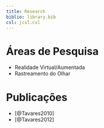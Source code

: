 ```yaml
---
title: Research
biblio: library.bib
csl: jcsl.csl
---
```


# Áreas de Pesquisa

- Realidade Virtual/Aumentada
- Rastreamento do Olhar

# Publicações

- [@Tavares2010]
- [@Tavares2012]


<!--# Situation
I am curently a PhD student for [See4sys](http://www.see4sys.com), with a [cifre](http://www.anrt.asso.fr/fr/espace_cifre/accueil.jsp) convention with [IRCCyN](http://www.irccyn.ec-nantes.fr).
I work under the supervision of [Olivier H. Roux](http://www.irccyn.ec-nantes.fr/~olivier/en_index.html), [Jean-Luc Béchennec](http://www.irccyn.ec-nantes.fr/~bechenne) and [Mikaël Briday](http://www.irccyn.ec-nantes.fr/~briday).

# Research topics

- Formal models: Timed Petri Nets, Timed Automata, etc.
- Two-player games
- Hardware-software codesign
- Embedded systems for automotive (AUTOSAR, OSEK, etc.)


# Teaching

I give lessons at [École Centrale de Nantes](http://www.ec-nantes.fr) for 1^st^ year students.

- Algorithms and programming (C language)


# Publications

- [@TBBRD13Synthesis]

# Contact

- Email: <julien.tanguy@see4sys.com>
- Address:
    Espace Performance La Fleuriaye\
    Rue Alessandro Volta - Bât F4\
    BP 50758 Carquefou Cedex 44481 France

-->